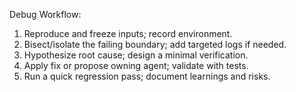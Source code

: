 Debug Workflow:
1) Reproduce and freeze inputs; record environment.
2) Bisect/isolate the failing boundary; add targeted logs if needed.
3) Hypothesize root cause; design a minimal verification.
4) Apply fix or propose owning agent; validate with tests.
5) Run a quick regression pass; document learnings and risks.
